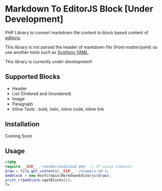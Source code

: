# Markdown To EditorJS Block \[Under Development\]

PHP Library to convert markdown file content to block based content of [editorjs](https://github.com/codex-team/editor.js).

This library is not parsed the header of markdown file (front-matter/yaml) so use another tools such as [Symfony YAML](https://symfony.com/doc/current/components/yaml.html).

This library is currently under development!

## Supported Blocks

- Header
- List (Ordered and Unordered)
- Image
- Paragraph
- Inline Tools : bold, italic, inline code, inline link

## Installation

Coming Soon

## Usage

```php
<?php
require __DIR__.'/vendor/autoload.php' // If using composer
$raw = file_get_contents(__DIR__.'/example.md');
$mdblock = new Hsnfirdaus\MarkdownEditorjs($raw);
print_r($mdblock->getBlocks());
?>
```
